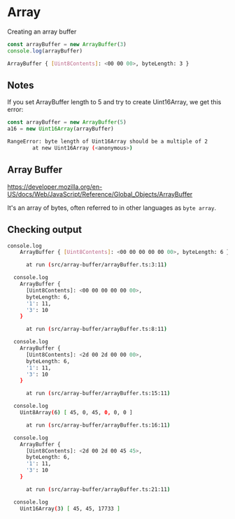 # Array

Creating an array buffer

```ts
const arrayBuffer = new ArrayBuffer(3)
console.log(arrayBuffer)
```

```bash
ArrayBuffer { [Uint8Contents]: <00 00 00>, byteLength: 3 }
```

## Notes

If you set ArrayBuffer length to 5 and try to create Uint16Array, we get this error:

```ts
const arrayBuffer = new ArrayBuffer(5)
a16 = new Uint16Array(arrayBuffer)
```

```bash
RangeError: byte length of Uint16Array should be a multiple of 2
        at new Uint16Array (<anonymous>)
```

## Array Buffer

https://developer.mozilla.org/en-US/docs/Web/JavaScript/Reference/Global_Objects/ArrayBuffer

It's an array of bytes, often referred to in other languages as `byte array`.

## Checking output

```bash
console.log
    ArrayBuffer { [Uint8Contents]: <00 00 00 00 00 00>, byteLength: 6 }

      at run (src/array-buffer/arrayBuffer.ts:3:11)

  console.log
    ArrayBuffer {
      [Uint8Contents]: <00 00 00 00 00 00>,
      byteLength: 6,
      '1': 11,
      '3': 10
    }

      at run (src/array-buffer/arrayBuffer.ts:8:11)

  console.log
    ArrayBuffer {
      [Uint8Contents]: <2d 00 2d 00 00 00>,
      byteLength: 6,
      '1': 11,
      '3': 10
    }

      at run (src/array-buffer/arrayBuffer.ts:15:11)

  console.log
    Uint8Array(6) [ 45, 0, 45, 0, 0, 0 ]

      at run (src/array-buffer/arrayBuffer.ts:16:11)

  console.log
    ArrayBuffer {
      [Uint8Contents]: <2d 00 2d 00 45 45>,
      byteLength: 6,
      '1': 11,
      '3': 10
    }

      at run (src/array-buffer/arrayBuffer.ts:21:11)

  console.log
    Uint16Array(3) [ 45, 45, 17733 ]
```
